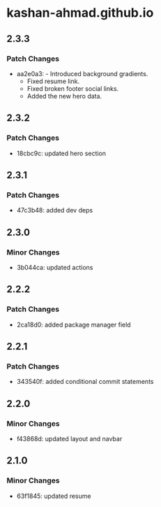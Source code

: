 # kashan-ahmad.github.io

## 2.3.3

### Patch Changes

- aa2e0a3: - Introduced background gradients.
  - Fixed resume link.
  - Fixed broken footer social links.
  - Added the new hero data.

## 2.3.2

### Patch Changes

- 18cbc9c: updated hero section

## 2.3.1

### Patch Changes

- 47c3b48: added dev deps

## 2.3.0

### Minor Changes

- 3b044ca: updated actions

## 2.2.2

### Patch Changes

- 2ca18d0: added package manager field

## 2.2.1

### Patch Changes

- 343540f: added conditional commit statements

## 2.2.0

### Minor Changes

- f43868d: updated layout and navbar

## 2.1.0

### Minor Changes

- 63f1845: updated resume
